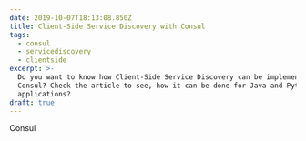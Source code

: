 ```yaml
---
date: 2019-10-07T18:13:08.850Z
title: Client-Side Service Discovery with Consul
tags:
  - consul
  - servicediscovery
  - clientside
excerpt: >-
  Do you want to know how Client-Side Service Discovery can be implemented using
  Consul? Check the article to see, how it can be done for Java and Python
  applications?
draft: true
---
```

Consul
